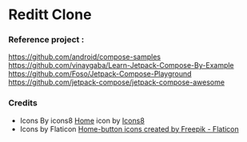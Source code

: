 # Reditt Clone


### Reference project :

https://github.com/android/compose-samples
https://github.com/vinaygaba/Learn-Jetpack-Compose-By-Example
https://github.com/Foso/Jetpack-Compose-Playground
https://github.com/jetpack-compose/jetpack-compose-awesome

### Credits

- Icons By icons8
<a target="_blank" href="https://icons8.com/icon/14096/home">Home</a> icon by <a target="_blank" href="https://icons8.com">Icons8</a>
- Icons by Flaticon 
<a href="https://www.flaticon.com/free-icons/home-button" title="home-button icons">Home-button icons created by Freepik - Flaticon</a>